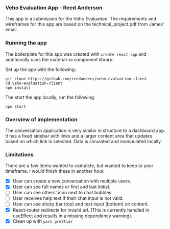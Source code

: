### Veho Evaluation App - Reed Anderson

This app is a submission for the Veho Evaluation. The requirements and wireframes for this app are based on the technical_project.pdf from James' email.

### Running the app

The boilerplate for this app was created with `create react app` and additionally uses the material-ui component library.

Set up the app with the following:

```
git clone https://github.com/reedanders/veho-evaluation-client
cd veho-evaluation-client
npm install
```

The start the app locally, run the following:

```
npm start
```

### Overview of implementation

The conversation application is very similar in structure to a dashboard app. It has a fixed sidebar with links and a larger content area that updates based on which link is selected. Data is simulated and manipulated locally.

### Limitations

There are a few items wanted to complete, but wanted to keep to your timeframe. I would finish these in another hour.

- [x] User can create a new conversation with multiple users.
- [x] User can see full names or first and last initial.
- [ ] User can see others' icon next to chat bubbles.
- [ ] User receives help text if their chat input is not valid.
- [ ] User can see sticky bar (top) and text input (bottom) on content.
- [x] React-router redirects for invalid url. (This is currently handled in useEffect and results in a missing dependency warning).
- [x] Clean up with `yarn prettier`
